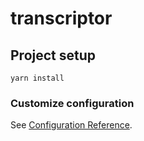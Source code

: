 # transcriptor

## Project setup
```
yarn install
```

### Customize configuration
See [Configuration Reference](https://cli.vuejs.org/config/).
